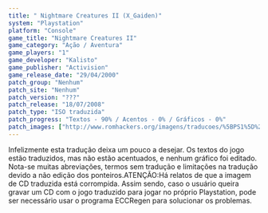 ```yaml
---
title: " Nightmare Creatures II (X_Gaiden)"
system: "Playstation"
platform: "Console"
game_title: "Nightmare Creatures II"
game_category: "Ação / Aventura"
game_players: "1"
game_developer: "Kalisto"
game_publisher: "Activision"
game_release_date: "29/04/2000"
patch_group: "Nenhum"
patch_site: "Nenhum"
patch_version: "???"
patch_release: "18/07/2008"
patch_type: "ISO traduzida"
patch_progress: "Textos - 90% / Acentos - 0% / Gráficos - 0%"
patch_images: ["http://www.romhackers.org/imagens/traducoes/%5BPS1%5D%20Nightmare%20Creatures%20II%20-%20X_Gaiden%20-%201.jpg","http://www.romhackers.org/imagens/traducoes/%5BPS1%5D%20Nightmare%20Creatures%20II%20-%20X_Gaiden%20-%202.jpg","http://www.romhackers.org/imagens/traducoes/%5BPS1%5D%20Nightmare%20Creatures%20II%20-%20X_Gaiden%20-%203.jpg"]
---
```

Infelizmente esta tradução deixa um pouco a desejar. Os textos do jogo estão traduzidos, mas não estão acentuados, e nenhum gráfico foi editado. Nota-se muitas abreviações, termos sem tradução e limitações na tradução devido a não edição dos ponteiros.ATENÇÃO:Há relatos de que a imagem de CD traduzida está corrompida. Assim sendo, caso o usuário queira gravar um CD com o jogo traduzido para jogar no próprio Playstation, pode ser necessário usar o programa ECCRegen para solucionar os problemas.